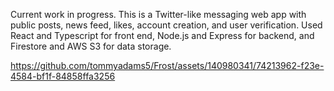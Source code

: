Current work in progress. This is a Twitter-like messaging web app with public posts, news feed, likes, account creation, and user verification. Used React and Typescript for front end, Node.js and Express for backend, and Firestore and AWS S3 for data storage. 
  

https://github.com/tommyadams5/Frost/assets/140980341/74213962-f23e-4584-bf1f-84858ffa3256

